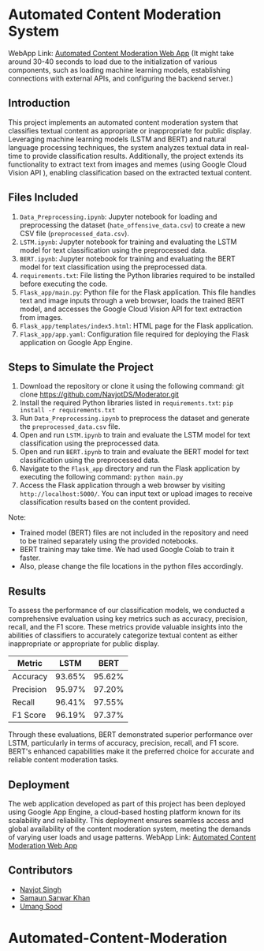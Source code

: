 # Automated Content Moderation System

WebApp Link: [Automated Content Moderation Web App](https://moderator-415722.ue.r.appspot.com/) 
(It might take around 30-40 seconds to load due to the initialization of various components, such as loading machine learning models, establishing connections with external APIs, and configuring the backend server.)

## Introduction
This project implements an automated content moderation system that classifies textual content as appropriate or inappropriate for public display. Leveraging machine learning models (LSTM and BERT) and natural language processing techniques, the system analyzes textual data in real-time to provide classification results. Additionally, the project extends its functionality to extract text from images and memes (using Google Cloud Vision API ), enabling classification based on the extracted textual content.

## Files Included
1. `Data_Preprocessing.ipynb`: Jupyter notebook for loading and preprocessing the dataset (`hate_offensive_data.csv`) to create a new CSV file (`preprocessed_data.csv`).
2. `LSTM.ipynb`: Jupyter notebook for training and evaluating the LSTM model for text classification using the preprocessed data.
3. `BERT.ipynb`: Jupyter notebook for training and evaluating the BERT model for text classification using the preprocessed data.
4. `requirements.txt`: File listing the Python libraries required to be installed before executing the code.
5. `Flask_app/main.py`: Python file for the Flask application. This file handles text and image inputs through a web browser, loads the trained BERT model, and accesses the Google Cloud Vision API for text extraction from images.
6. `Flask_app/templates/index5.html`: HTML page for the Flask application.
7. `Flask_app/app.yaml`: Configuration file required for deploying the Flask application on Google App Engine.

## Steps to Simulate the Project
1. Download the repository or clone it using the following command: git clone https://github.com/NavjotDS/Moderator.git
2. Install the required Python libraries listed in `requirements.txt`: `pip install -r requirements.txt`
3. Run `Data_Preprocessing.ipynb` to preprocess the dataset and generate the `preprocessed_data.csv` file.
4. Open and run `LSTM.ipynb` to train and evaluate the LSTM model for text classification using the preprocessed data.
5. Open and run `BERT.ipynb` to train and evaluate the BERT model for text classification using the preprocessed data.
6. Navigate to the `Flask_app` directory and run the Flask application by executing the following command: `python main.py`
7. Access the Flask application through a web browser by visiting `http://localhost:5000/`. You can input text or upload images to receive classification results based on the content provided.

Note: 
- Trained model (BERT) files are not included in the repository and need to be trained separately using the provided notebooks. 
- BERT training may take time. We had used Google Colab to train it faster. 
- Also, please change the file locations in the python files accordingly.

## Results
To assess the performance of our classification models, we conducted a comprehensive evaluation using key metrics such as accuracy, precision, recall, and the F1 score. These metrics provide valuable insights into the abilities of classifiers to accurately categorize textual content as either inappropriate or appropriate for public display.

| Metric    | LSTM       | BERT       |
|-----------|------------|------------|
| Accuracy  | 93.65%     | 95.62%     |
| Precision | 95.97%     | 97.20%     |
| Recall    | 96.41%     | 97.55%     |
| F1 Score  | 96.19%     | 97.37%     |

Through these evaluations, BERT demonstrated superior performance over LSTM, particularly in terms of accuracy, precision, recall, and F1 score. BERT's enhanced capabilities make it the preferred choice for accurate and reliable content moderation tasks.

## Deployment
The web application developed as part of this project has been deployed using Google App Engine, a cloud-based hosting platform known for its scalability and reliability. This deployment ensures seamless access and global availability of the content moderation system, meeting the demands of varying user loads and usage patterns.
WebApp Link: [Automated Content Moderation Web App](https://moderator-415722.ue.r.appspot.com/) 

## Contributors

- [Navjot Singh](https://github.com/NavjotDS)
- [Samaun Sarwar Khan](https://github.com/SamaKhan35)
- [Umang Sood ](https://github.com/Umang-us98)
# Automated-Content-Moderation
